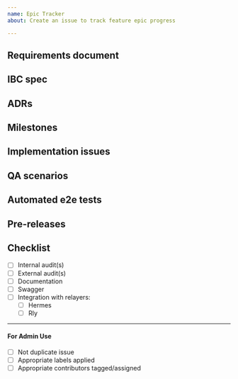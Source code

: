 ```yaml
---
name: Epic Tracker
about: Create an issue to track feature epic progress

---
```


<!-- < < < < < < < < < < < < < < < < < < < < < < < < < < < < < < < < < ☺ 
v                            ✰  Thanks for opening an issue! ✰    
v    Before smashing the submit button please review the template.
v    Word of caution: poorly thought-out proposals may be rejected 
v                     without deliberation 
☺ > > > > > > > > > > > > > > > > > > > > > > > > > > > > > > > > >  -->

## Requirements document

<!-- Link to requirements document -->

## IBC spec

<!-- Link to specification -->

## ADRs

<!-- Links to ADRs related to this epic -->

## Milestones

<!-- Links to alpha, beta, RC milestones -->

## Implementation issues

<!-- Links to specific issues, thematically/logically grouped -->

## QA scenarios

<!-- Lists of manual QA tests that need be performed -->

## Automated e2e tests

<!-- List of automated e2e tests that need be added to CI -->

## Pre-releases

<!-- Links to alpha, beta, RC tags/releases -->

## Checklist

<!-- Remove any items that are not applicable. -->

- [ ] Internal audit(s)
- [ ] External audit(s)
- [ ] Documentation
- [ ] Swagger
- [ ] Integration with relayers:
  - [ ] Hermes
  - [ ] Rly

____

#### For Admin Use

- [ ] Not duplicate issue
- [ ] Appropriate labels applied
- [ ] Appropriate contributors tagged/assigned
